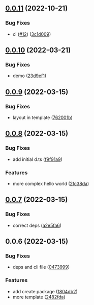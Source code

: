## [0.0.11](https://github.com/vue-terminal/vue-termui/compare/create-vue-termui@0.0.10...create-vue-termui@0.0.11) (2022-10-21)

### Bug Fixes

- ci ([#12](https://github.com/vue-terminal/vue-termui/issues/12)) ([3c1d009](https://github.com/vue-terminal/vue-termui/commit/3c1d009a929cac0c786b0e31fd103824971489d1))

## [0.0.10](https://github.com/vue-terminal/vue-termui/compare/create-vue-termui@0.0.9...create-vue-termui@0.0.10) (2022-03-21)

### Bug Fixes

- demo ([23d9ef1](https://github.com/vue-terminal/vue-termui/commit/23d9ef1a6e132958f6160a7a3143e02fd22d5957))

## [0.0.9](https://github.com/vue-terminal/vue-termui/compare/create-vue-termui@0.0.8...create-vue-termui@0.0.9) (2022-03-15)

### Bug Fixes

- layout in template ([762001b](https://github.com/vue-terminal/vue-termui/commit/762001b655d3c847bdab3d9177189f8149ebe749))

## [0.0.8](https://github.com/vue-terminal/vue-termui/compare/create-vue-termui@0.0.7...create-vue-termui@0.0.8) (2022-03-15)

### Bug Fixes

- add initial d.ts ([f9f91a9](https://github.com/vue-terminal/vue-termui/commit/f9f91a9115041ce3da708986287bb9892e9b75cd))

### Features

- more complex hello world ([2fc38da](https://github.com/vue-terminal/vue-termui/commit/2fc38dadc2c31c40eaf4704879eb3ce3c9b7a338))

## [0.0.7](https://github.com/vue-terminal/vue-termui/compare/create-vue-termui@0.0.6...create-vue-termui@0.0.7) (2022-03-15)

### Bug Fixes

- correct deps ([a2e5fa6](https://github.com/vue-terminal/vue-termui/commit/a2e5fa6be58b9e3a69906fea37f76464843f2a2d))

## 0.0.6 (2022-03-15)

### Bug Fixes

- deps and cli file ([0473999](https://github.com/vue-terminal/vue-termui/commit/04739996ede2b9d64a507a292ba813b7bafabe98))

### Features

- add create package ([1804db2](https://github.com/vue-terminal/vue-termui/commit/1804db281ed90c99a4d1b33ac199128279705782))
- more template ([2482fda](https://github.com/vue-terminal/vue-termui/commit/2482fdafa4ae76fc01241775a6387a07b25d3041))
